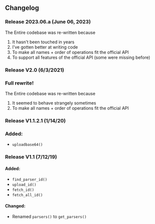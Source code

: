 ## Changelog

### Release 2023.06.a (June 06, 2023)
The Entire codebase was re-written because
1. It hasn't been touched in years
2. I've gotten better at writing code
3. To make all names + order of operations fit the official API
4. To support all features of the official API (some were missing before)


### Release V2.0 (6/3/2021)

### Full rewrite!
The Entire codebase was re-written because
1. It seemed to behave strangely sometimes
2. To make all names + order of operations fit the official API

### Release V1.1.2.1 (1/14/20)

### Added:
* `uploadbase64()`

### Release V1.1 (7/12/19)

#### Added:

* `find_parser_id()`
* `upload_id()`
* `fetch_id()`
* `fetch_all_id()`

#### Changed:

* Renamed `parsers()` to `get_parsers()`